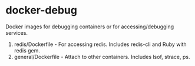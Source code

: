 # docker-debug

Docker images for debugging containers or for accessing/debugging services.

1. redis/Dockerfile - For accessing redis. Includes redis-cli and Ruby with redis gem.
2. general/Dockerfile - Attach to other containers. Includes lsof, strace, ps. 
